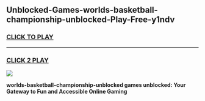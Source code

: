 
## Unblocked-Games-worlds-basketball-championship-unblocked-Play-Free-y1ndv
<h3>
<a href="https://premium76.site?title=worlds-basketball-championship-unblocked&ref=23A">CLICK TO PLAY</a></h3>
<hr>

<h3>
<a href="https://premium76.site?title=worlds-basketball-championship-unblocked&ref=23A">CLICK 2 PLAY</a>
  
</h3>

<a href="https://premium76.site?title=worlds-basketball-championship-unblocked&ref=23A"><img src="https://clearcache.store/games.png"></a>


**worlds-basketball-championship-unblocked games unblocked: Your Gateway to Fun and Accessible Online Gaming**
